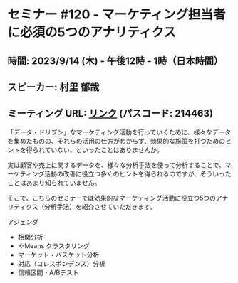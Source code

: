 # セミナー #120 - マーケティング担当者に必須の5つのアナリティクス

## 時間: 2023/9/14 (木) - 午後12時 - 1時（日本時間）
## スピーカー: 村里 郁哉
## ミーティング URL: [リンク](https://us02web.zoom.us/j/331585134?pwd=VGVyeXBRWjFMT2hESFdhSU45Z2d0dz09) (パスコード: 214463)

「データ・ドリブン」なマーケティング活動を行っていくために、様々なデータを集めたものの、それらの活用の仕方がわからず、効果的な施策を打つためのヒントを得られていない、といったことはありませんか。

実は顧客や売上に関するデータを、様々な分析手法を使って分析することで、マーケティング活動の改善に役立つ多くのヒントを得られるのですが、そういったことはあまり知られていません。

そこで、こちらのセミナーでは効果的なマーケティング活動に役立つ5つのアナリティクス（分析手法）を紹介させていただきます。

アジェンダ
- 相関分析
- K-Means クラスタリング
- マーケット・バスケット分析
- 対応（コレスポンデンス）分析
- 信頼区間・A/Bテスト